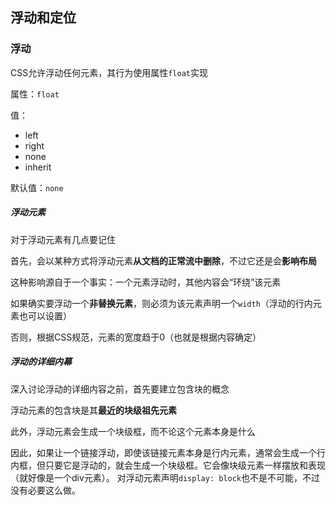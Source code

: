 ## 浮动和定位
###

### 浮动

CSS允许浮动任何元素，其行为使用属性`float`实现

属性：`float`

值：

* left
* right
* none
* inherit

默认值：`none`

##### 浮动元素

对于浮动元素有几点要记住

首先，会以某种方式将浮动元素**从文档的正常流中删除**，不过它还是会**影响布局**

这种影响源自于一个事实：一个元素浮动时，其他内容会“环绕”该元素

如果确实要浮动一个**非替换元素**，则必须为该元素声明一个`width`（浮动的行内元素也可以设置）

否则，根据CSS规范，元素的宽度趋于0（也就是根据内容确定）

##### 浮动的详细内幕

深入讨论浮动的详细内容之前，首先要建立包含块的概念

浮动元素的包含块是其**最近的块级祖先元素**

此外，浮动元素会生成一个块级框，而不论这个元素本身是什么

因此，如果让一个链接浮动，即使该链接元素本身是行内元素，通常会生成一个行内框，但只要它是浮动的，就会生成一个块级框。它会像块级元素一样摆放和表现（就好像是一个div元素）。 对浮动元素声明`display: block`也不是不可能，不过没有必要这么做。
